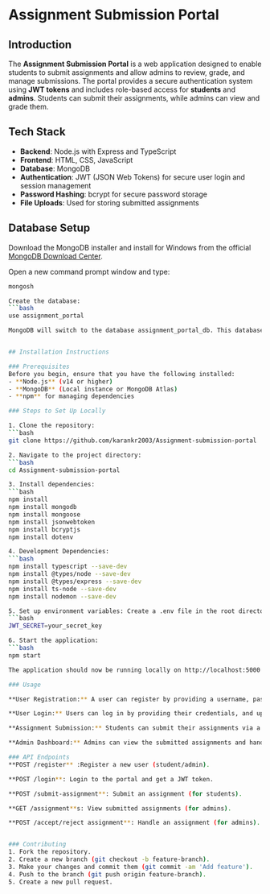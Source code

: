 # Assignment Submission Portal

## Introduction
The **Assignment Submission Portal** is a web application designed to enable students to submit assignments and allow admins to review, grade, and manage submissions. The portal provides a secure authentication system using **JWT tokens** and includes role-based access for **students** and **admins**. Students can submit their assignments, while admins can view and grade them.

## Tech Stack
- **Backend**: Node.js with Express and TypeScript
- **Frontend**: HTML, CSS, JavaScript
- **Database**: MongoDB
- **Authentication**: JWT (JSON Web Tokens) for secure user login and session management
- **Password Hashing**: bcrypt for secure password storage
- **File Uploads**: Used for storing submitted assignments

## Database Setup
Download the MongoDB installer and install for Windows from the official [MongoDB Download Center](https://www.mongodb.com/try/download/community).

Open a new command prompt window and type:
   ```bash
   mongosh

Create the database:
   ```bash
   use assignment_portal

MongoDB will switch to the database assignment_portal_db. This database will be created once you insert your first document.


## Installation Instructions

### Prerequisites
Before you begin, ensure that you have the following installed:
- **Node.js** (v14 or higher)
- **MongoDB** (Local instance or MongoDB Atlas)
- **npm** for managing dependencies

### Steps to Set Up Locally

1. Clone the repository:
   ```bash
   git clone https://github.com/karankr2003/Assignment-submission-portal

2. Navigate to the project directory:
   ```bash
   cd Assignment-submission-portal

3. Install dependencies:
   ```bash
   npm install
   npm install mongodb
   npm install mongoose
   npm install jsonwebtoken
   npm install bcryptjs
   npm install dotenv

4. Development Dependencies:
   ```bash
   npm install typescript --save-dev
   npm install @types/node --save-dev
   npm install @types/express --save-dev
   npm install ts-node --save-dev
   npm install nodemon --save-dev

5. Set up environment variables: Create a .env file in the root directory and include the following:
   ```bash
   JWT_SECRET=your_secret_key

6. Start the application:
   ```bash
   npm start

The application should now be running locally on http://localhost:5000

### Usage

   **User Registration:** A user can register by providing a username, password, and role (either student or admin).
   
   **User Login:** Users can log in by providing their credentials, and upon successful login, they will receive a JWT token for authenticated access.
   
   **Assignment Submission:** Students can submit their assignments via a form. The assignments are saved and can be reviewed by admins.
   
**Admin Dashboard:** Admins can view the submitted assignments and handle them.

### API Endpoints
   **POST /register** :Register a new user (student/admin).
   
   **POST /login**: Login to the portal and get a JWT token.
   
   **POST /submit-assignment**: Submit an assignment (for students).
   
   **GET /assignment**s: View submitted assignments (for admins).
   
   **POST /accept/reject assignment**: Handle an assignment (for admins).


### Contributing
   1. Fork the repository.
   2. Create a new branch (git checkout -b feature-branch).
   3. Make your changes and commit them (git commit -am 'Add feature').
   4. Push to the branch (git push origin feature-branch).
   5. Create a new pull request.

